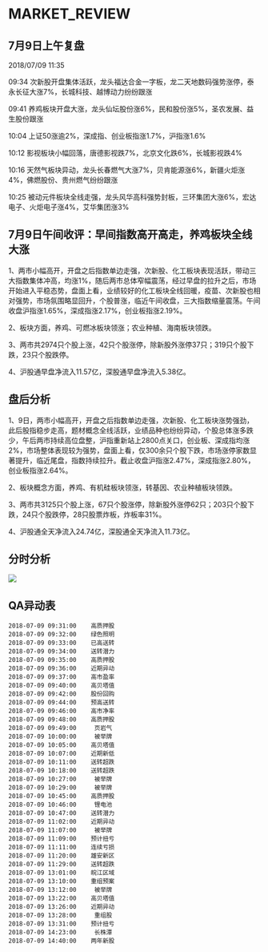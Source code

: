 # MARKET_REVIEW 


## 7月9日上午复盘
2018/07/09 11:35

09:34 次新股开盘集体活跃，龙头福达合金一字板，龙二天地数码强势涨停，泰永长征大涨7%，长城科技、越博动力纷纷跟涨

09:41 养鸡板块开盘大涨，龙头仙坛股份涨6%，民和股份涨5%，圣农发展、益生股份跟涨

10:04 上证50涨逾2%，深成指、创业板指涨1.7%，沪指涨1.6%

10:12 影视板块小幅回落，唐德影视跌7%，北京文化跌6%，长城影视跌4%

10:16 天然气板块异动，龙头长春燃气大涨7%，贝肯能源涨6%，新疆火炬涨4%，佛燃股份、贵州燃气纷纷跟涨

10:25 被动元件板块全线走强，龙头风华高科强势封板，三环集团大涨6%，宏达电子、火炬电子涨4%，艾华集团涨3%

## 7月9日午间收评：早间指数高开高走，养鸡板块全线大涨 

1、两市小幅高开，开盘之后指数单边走强，次新股、化工板块表现活跃，带动三大指数集体冲高，均涨1%，随后两市总体窄幅震荡，经过早盘的拉升之后，市场开始进入平稳态势，盘面上看，业绩较好的化工板块全线回暖，疫苗、次新股也相对强势，市场氛围略显回升，个股普涨，临近午间收盘，三大指数缩量震荡。午间收盘沪指涨1.65%，深成指涨2.17%，创业板指涨2.19%。 

2、板块方面，养鸡、可燃冰板块领涨；农业种植、海南板块领跌。 

3、两市共2974只个股上涨，42只个股涨停，除新股外涨停37只；319只个股下跌，23只个股跌停。 

4、沪股通早盘净流入11.57亿，深股通早盘净流入5.38亿。

## 盘后分析

1、9日，两市小幅高开，开盘之后指数单边走强，次新股、化工板块涨势强劲，此后股指稳步走高，题材概念全线活跃，业绩品种也纷纷异动，个股总体涨多跌少，午后两市持续高位盘整，沪指重新站上2800点关口，创业板、深成指均涨2%，市场整体表现较为强势，盘面上看，仅300余只个股下跌，市场涨停家数显著提升，临近尾盘，指数持续拉升。截止收盘沪指涨2.47%，深成指涨2.80%，创业板指涨2.64%。

2、板块概念方面，养鸡、有机硅板块领涨，转基因、农业种植板块领跌。

3、两市共3125只个股上涨，67只个股涨停，除新股外涨停62只；203只个股下跌，24只个股跌停，28只股票炸板，炸板率31%。

4、沪股通全天净流入24.74亿，深股通全天净流入11.73亿。

## 分时分析

![](http://pic.yutiansut.com/20180709.png)

## QA异动表

```
2018-07-09 09:31:00    高质押股
2018-07-09 09:32:00    绿色照明
2018-07-09 09:33:00    已高送转
2018-07-09 09:34:00    送转潜力
2018-07-09 09:35:00    高质押股
2018-07-09 09:36:00    近期异动
2018-07-09 09:37:00    高市盈率
2018-07-09 09:40:00    高贝塔值
2018-07-09 09:42:00    股份回购
2018-07-09 09:44:00    预高送转
2018-07-09 09:46:00    高市净率
2018-07-09 09:48:00    高质押股
2018-07-09 09:49:00     页岩气
2018-07-09 10:00:00     被举牌
2018-07-09 10:05:00    高贝塔值
2018-07-09 10:07:00    近期新低
2018-07-09 10:11:00    送转超跌
2018-07-09 10:18:00    送转超跌
2018-07-09 10:27:00     被举牌
2018-07-09 10:29:00     被举牌
2018-07-09 10:45:00    高质押股
2018-07-09 10:46:00     锂电池
2018-07-09 10:47:00    送转潜力
2018-07-09 11:02:00    近期异动
2018-07-09 11:07:00     被举牌
2018-07-09 11:09:00    预计扭亏
2018-07-09 11:11:00    连续亏损
2018-07-09 11:20:00    雄安新区
2018-07-09 11:29:00    送转超跌
2018-07-09 13:01:00    皖江区域
2018-07-09 13:10:00    重组预案
2018-07-09 13:12:00     被举牌
2018-07-09 13:22:00    高贝塔值
2018-07-09 13:26:00    近期异动
2018-07-09 13:28:00     重组股
2018-07-09 13:31:00    预计扭亏
2018-07-09 14:23:00     长株潭
2018-07-09 14:40:00    两年新股
```